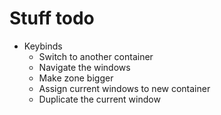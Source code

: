 # Stuff todo

- Keybinds
  - Switch to another container
  - Navigate the windows
  - Make zone bigger
  - Assign current windows to new container
  - Duplicate the current window
